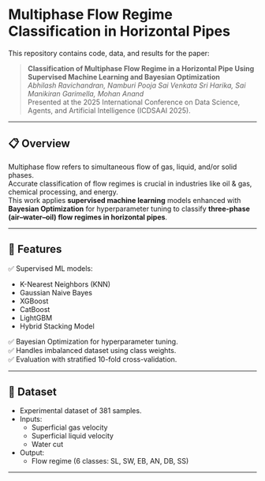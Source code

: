 # Multiphase Flow Regime Classification in Horizontal Pipes

This repository contains code, data, and results for the paper:

> **Classification of Multiphase Flow Regime in a Horizontal Pipe Using Supervised Machine Learning and Bayesian Optimization**  
> *Abhilash Ravichandran, Namburi Pooja Sai Venkata Sri Harika, Sai Manikiran Garimella, Mohan Anand*  
> Presented at the 2025 International Conference on Data Science, Agents, and Artificial Intelligence (ICDSAAI 2025).

---

## 📋 Overview

Multiphase flow refers to simultaneous flow of gas, liquid, and/or solid phases.  
Accurate classification of flow regimes is crucial in industries like oil & gas, chemical processing, and energy.  
This work applies **supervised machine learning** models enhanced with **Bayesian Optimization** for hyperparameter tuning to classify **three-phase (air–water–oil) flow regimes in horizontal pipes**.

---

## 🔷 Features

✅ Supervised ML models:
- K-Nearest Neighbors (KNN)
- Gaussian Naive Bayes
- XGBoost
- CatBoost
- LightGBM
- Hybrid Stacking Model

✅ Bayesian Optimization for hyperparameter tuning.  
✅ Handles imbalanced dataset using class weights.  
✅ Evaluation with stratified 10-fold cross-validation.

---

## 🔷 Dataset

- Experimental dataset of 381 samples.
- Inputs:  
  - Superficial gas velocity
  - Superficial liquid velocity
  - Water cut
- Output:
  - Flow regime (6 classes: SL, SW, EB, AN, DB, SS)

---

